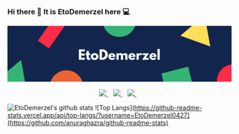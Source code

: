 ### Hi there 👋 It is EtoDemerzel here 💻
[<img src="name.png" alt="Banner"></p>](https://huangweiran.club)
<p align='center'>
  
  <!--<a href="https://wa.me/5518996643974?text=Olá!%20Alexandre">
    <img src="https://img.shields.io/badge/WHATSAPP-%2325D366.svg?&style=for-the-badge&logo=whatsapp&logoColor=white" />    
  </a>&nbsp;&nbsp;-->
  <a href="https://www.linkedin.com/in/weiranhuang/">
    <img src="https://img.shields.io/badge/linkedin-%230077B5.svg?&style=for-the-badge&logo=linkedin&logoColor=white" />
  </a>&nbsp;&nbsp;
    <a href="https://steamcommunity.com/profiles/76561198366671875/">
    <img src="https://img.shields.io/badge/Steam-%23000000.svg?&style=for-the-badge&logo=steam&logoColor=white" />
  </a>&nbsp;&nbsp;
  <a href="mailto:huangweiran1998@outlook.com">
    <img src="https://img.shields.io/badge/outlook-%230078D4.svg?&style=for-the-badge&logo=microsoft%20outlook&logoColor=white"" />
  </a>&nbsp;&nbsp;
  

  
</p>

![EtoDemerzel's github stats](https://github-readme-stats.vercel.app/api?username=EtoDemerzel0427&show_icons=true&theme=synthwave)
![Top Langs](https://github-readme-stats.vercel.app/api/top-langs/?username=EtoDemerzel0427](https://github.com/anuraghazra/github-readme-stats)

<!--
**EtoDemerzel0427/EtoDemerzel0427** is a ✨ _special_ ✨ repository because its `README.md` (this file) appears on your GitHub profile.

Here are some ideas to get you started:

- 🔭 I’m currently working on ...
- 🌱 I’m currently learning ...
- 👯 I’m looking to collaborate on ...
- 🤔 I’m looking for help with ...
- 💬 Ask me about ...
- 📫 How to reach me: ...
- 😄 Pronouns: ...
- ⚡ Fun fact: ...
-->
